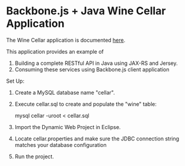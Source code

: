 # Backbone.js + Java Wine Cellar Application #

The Wine Cellar application is documented [here](http://coenraets.org).

This application provides an example of 
1. Building a complete RESTful API in Java using JAX-RS and Jersey.
2. Consuming these services using Backbone.js client application



Set Up:

1. Create a MySQL database name "cellar".
2. Execute cellar.sql to create and populate the "wine" table:

	mysql cellar -uroot < cellar.sql

3. Import the Dynamic Web Project in Eclipse.
4. Locate cellar.properties and make sure the JDBC connection string matches your database configuration
5. Run the project.